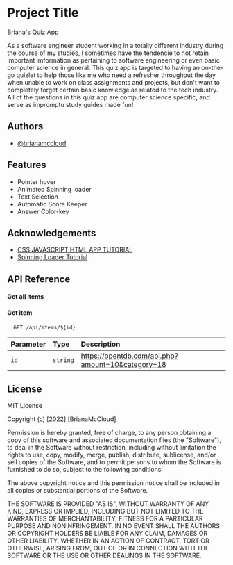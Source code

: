# Project Title

Briana's Quiz App

As a software engineer student working in a totally different industry during the course of my studies, I sometimes have the tendencie to not retain important imformation as pertaining to software engineering or even basic computer science in general.
This quiz app is targeted to having an on-the-go quizlet to help those like me who need a refresher throughout the day when unable to work on class assignments and projects, but don't want to completely forget certain basic knowledge as related to the tech industry.  All of the questions in this quiz app are computer science specific, and serve as impromptu study guides made fun!

## Authors

- [@brianamccloud](https://github.com/Q1ngQode)

## Features

- Pointer hover
- Animated Spinning loader
- Text Selection
- Automatic Score Keeper
- Answer Color-key

## Acknowledgements

- [CSS JAVASCRIPT HTML APP TUTORIAL](https://www.udemy.com/course/build-a-quiz-app-with-html-css-and-javascript/learn/lecture/13703646#overview)
- [Spinning Loader Tutorial](https://www.w3schools.com/howto/howto_css_loader.asp)

## API Reference

#### Get all items

#### Get item

```http
  GET /api/items/${id}
```

| Parameter | Type       | Description                                       |
| :-------- | :--------- | :------------------------------------------------ |
| `id`    | `string` | https://opentdb.com/api.php?amount=10&category=18 |

## License

MIT License

Copyright (c) [2022] [BrianaMcCloud]

Permission is hereby granted, free of charge, to any person obtaining a copy
of this software and associated documentation files (the "Software"), to deal
in the Software without restriction, including without limitation the rights
to use, copy, modify, merge, publish, distribute, sublicense, and/or sell
copies of the Software, and to permit persons to whom the Software is
furnished to do so, subject to the following conditions:

The above copyright notice and this permission notice shall be included in all
copies or substantial portions of the Software.

THE SOFTWARE IS PROVIDED "AS IS", WITHOUT WARRANTY OF ANY KIND, EXPRESS OR
IMPLIED, INCLUDING BUT NOT LIMITED TO THE WARRANTIES OF MERCHANTABILITY,
FITNESS FOR A PARTICULAR PURPOSE AND NONINFRINGEMENT. IN NO EVENT SHALL THE
AUTHORS OR COPYRIGHT HOLDERS BE LIABLE FOR ANY CLAIM, DAMAGES OR OTHER
LIABILITY, WHETHER IN AN ACTION OF CONTRACT, TORT OR OTHERWISE, ARISING FROM,
OUT OF OR IN CONNECTION WITH THE SOFTWARE OR THE USE OR OTHER DEALINGS IN THE
SOFTWARE.
